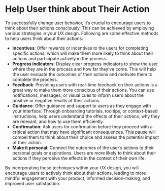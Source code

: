 # Help User think about Their Action

To successfully change user behavior, it’s crucial to encourage users to think about their actions consciously. This can be achieved by employing various strategies in your UX design. Following are some effective methods to help users think about their actions:

- **Incentives**: Offer rewards or incentives to the users for completing specific actions, which will make them more likely to think about their actions and participate actively in the process.
- **Progress indicators**: Display clear progress indicators to show the user where they are in the process and how far they’ve come. This will help the user evaluate the outcomes of their actions and motivate them to complete the process.
- **Feedback**: Providing users with real-time feedback on their actions is a great way to make them more conscious of their actions. You can use notifications, messages, or visual cues to inform users about the positive or negative results of their actions.
- **Guidance**: Offer guidance and support to users as they engage with your interface. Through onboarding tutorials, tooltips, or context-based instructions, help users understand the effects of their actions, why they are relevant, and how to use them efficiently.
- **Confirmation**: Ask users for confirmation before they proceed with a critical action that may have significant consequences. This pause will compel them to think about their choice and assess the potential impact of their action.
- **Make it personal**: Connect the outcomes of the user’s actions to their personal goals or aspirations. Users are more likely to think about their actions if they perceive the effects in the context of their own life.

By incorporating these techniques within your UX design, you will encourage users to actively think about their actions, leading to more mindful engagement with your product, informed decision-making, and improved user satisfaction.
